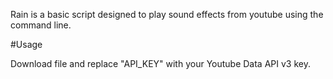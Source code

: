 Rain is a basic script designed to play sound effects from youtube using the command line.

#Usage

Download file and replace "API_KEY" with your Youtube Data API v3 key.

``` python3 rain.py #this will play rain sounds from youtube
